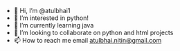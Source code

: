 - 👋 Hi, I’m @atulbhai1
- 👀 I’m interested in python!
- 🌱 I’m currently learning java
- 💞️ I’m looking to collaborate on python and html projects
- 📫 How to reach me email atulbhai.nitin@gmail.com

<!---
atulbhai1/atulbhai1 is a ✨ special ✨ repository because its `README.md` (this file) appears on your GitHub profile.
You can click the Preview link to take a look at your changes.
--->
